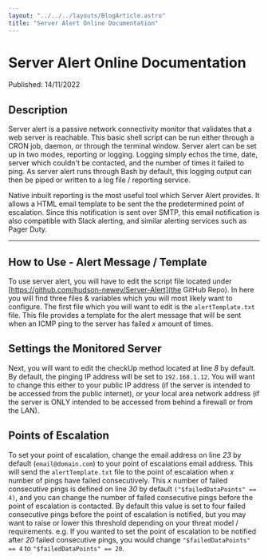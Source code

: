 ```yaml
---
layout: "../../../layouts/BlogArticle.astro"
title: "Server Alert Online Documentation"
---
```


# Server Alert Online Documentation

Published: 14/11/2022

## Description

Server alert is a passive network connectivity monitor that validates that a web server is reachable. This basic shell script can be run either through a CRON job, daemon, or through the terminal window. Server alert can be set up in two modes, reporting or logging. Logging simply echos the time, date, server which couldn't be contacted, and the number of times it failed to ping. As server alert runs through Bash by default, this logging output can then be piped or written to a log file / reporting service.

Native inbuilt reporting is the most useful tool which Server Alert provides. It allows a HTML email template to be sent the the predetermined point of escalation. Since this notification is sent over SMTP, this email notification is also compatible with Slack alerting, and similar alerting services such as Pager Duty.

---

## How to Use - Alert Message / Template

To use server alert, you will have to edit the script file located under [https://github.com/hudson-newey/Server-Alert](the GitHub Repo). In here you will find three files & variables which you will most likely want to configure. The first file which you will want to edit is the `alertTemplate.txt` file. This file provides a template for the alert message that will be sent when an ICMP ping to the server has failed _x_ amount of times.

## Settings the Monitored Server

Next, you will want to edit the checkUp method located at line _8_ by default. By default, the pinging IP address will be set to `192.168.1.12`. You will want to change this either to your public IP address (if the server is intended to be accessed from the public internet), or your local area network address (if the server is ONLY intended to be accessed from behind a firewall or from the LAN).

## Points of Escalation

To set your point of escalation, change the email address on line _23_ by default (`email@domain.com`) to your point of escalations email address. This will send the `alertTemplate.txt` file to the point of escalation when _x_ number of pings have failed consecutively. This _x_ number of failed consecutive pings is defined on line _30_ by default `("$failedDataPoints" == 4)`, and you can change the number of failed consecutive pings before the point of escalation is contacted. By default this value is set to four failed consecutive pings before the point of escalation is notified, but you may want to raise or lower this threshold depending on your threat model / requirements. e.g. If you wanted to set the point of escalation to be notified after _20_ failed consecutive pings, you would change `"$failedDataPoints" == 4` to `"$failedDataPoints" == 20`.
